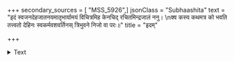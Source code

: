 +++
secondary_sources = [ "MSS_5926",]
jsonClass = "Subhaashita"
text = "इदं स्वजनदेहजातनयमातृभार्यामयं विचित्रमिह केनचिद् रचितमिन्द्रजालं ननु।  \nक्व कस्य कथमत्र को भवति तत्त्वतो देहिनः स्वकर्मवशवर्तिनस् त्रिभुवने निजो वा परः॥"
title = "इदम्"

+++

<details><summary>Text</summary>

इदं स्वजनदेहजातनयमातृभार्यामयं विचित्रमिह केनचिद् रचितमिन्द्रजालं ननु।  
क्व कस्य कथमत्र को भवति तत्त्वतो देहिनः स्वकर्मवशवर्तिनस् त्रिभुवने निजो वा परः॥
</details>
